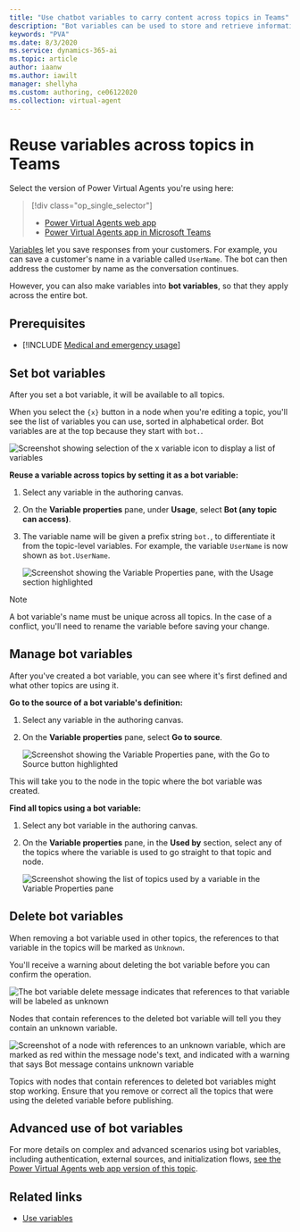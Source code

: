 ```yaml
---
title: "Use chatbot variables to carry content across topics in Teams"
description: "Bot variables can be used to store and retrieve information across multiple topics within the same bot and user session"
keywords: "PVA"
ms.date: 8/3/2020
ms.service: dynamics-365-ai
ms.topic: article
author: iaanw
ms.author: iawilt
manager: shellyha
ms.custom: authoring, ce06122020
ms.collection: virtual-agent
---
```


# Reuse variables across topics in Teams

Select the version of Power Virtual Agents you're using here:

> [!div class="op_single_selector"]
> - [Power Virtual Agents web app](../authoring-variables-bot.md)
> - [Power Virtual Agents app in Microsoft Teams](authoring-variables-bot-teams.md)

[Variables](authoring-variables-teams.md) let you save responses from your customers. For example, you can save a customer's name in a variable called `UserName`. The bot can then address the customer by name as the conversation continues.

However, you can also make variables into **bot variables**, so that they apply across the entire bot.


## Prerequisites

- [!INCLUDE [Medical and emergency usage](includes/pva-usage-limitations-teams.md)] 

## Set bot variables

After you set a bot variable, it will be available to all topics. 

When you select the `{x}` button in a node when you're editing a topic, you'll see the list of variables you can use, sorted in alphabetical order. Bot variables are at the top because they start with `bot.`.

![Screenshot showing selection of the x variable icon to display a list of variables](media/bot-variable-message-teams.png "Screenshot showing selection of the x variable icon to display a list of variables")


**Reuse a variable across topics by setting it as a bot variable:**

1. Select any variable in the authoring canvas.

1. On the **Variable properties** pane, under **Usage**, select **Bot (any topic can access)**.

1. The variable name will be given a prefix string `bot.`, to differentiate it from the topic-level variables. For example, the variable `UserName` is now shown as `bot.UserName`. 

    ![Screenshot showing the Variable Properties pane, with the Usage section highlighted](media/bot-variable-set-teams.png "Screenshot showing the Variable Properties pane, with the Usage section highlighted")
 
>[!NOTE]
>A bot variable's name must be unique across all topics. In the case of a conflict, you'll need to rename the variable before saving your change. 

## Manage bot variables

After you've created a bot variable, you can see where it's first defined and what other topics are using it. 

**Go to the source of a bot variable's definition:**

1. Select any variable in the authoring canvas.

1. On the **Variable properties** pane, select **Go to source**. 

    ![Screenshot showing the Variable Properties pane, with the Go to Source button highlighted](media/bot-variable-source-teams.png "Screenshot showing the Variable Properties pane, with the Go to Source button highlighted")
 
This will take you to the node in the topic where the bot variable was created. 

**Find all topics using a bot variable:**

1. Select any bot variable in the authoring canvas.

1. On the **Variable properties** pane, in the **Used by** section, select any of the topics where the variable is used to go straight to that topic and node. 

    ![Screenshot showing the list of topics used by a variable in the Variable Properties pane](media/bot-variable-used-by-teams.png "Screenshot showing the list of topics used by a variable in the Variable Properties pane")
 
## Delete bot variables

When removing a bot variable used in other topics, the references to that variable in the topics will be marked as `Unknown`. 

You'll receive a warning about deleting the bot variable before you can confirm the operation.

![The bot variable delete message indicates that references to that variable will be labeled as unknown](media/bot-variable-delete-teams.png "The bot variable delete message indicates that references to that variable will be labeled as unknown")
  
Nodes that contain references to the deleted bot variable will tell you they contain an unknown variable. 

![Screenshot of a node with references to an unknown variable, which are marked as red within the message node's text, and indicated with a warning that says Bot message contains unknown variable](media/bot-variable-unknown-node-teams.png "Screenshot of a node with references to an unknown variable, which are marked as red within the message node's text, and indicated with a warning that says Bot message contains unknown variable]")


Topics with nodes that contain references to deleted bot variables might stop working. Ensure that you remove or correct all the topics that were using the deleted variable before publishing.

## Advanced use of bot variables

For more details on complex and advanced scenarios using bot variables, including authentication, external sources, and initialization flows, [see the Power Virtual Agents web app version of this topic](../authoring-variables-bot.md).

## Related links

- [Use variables](authoring-variables-teams.md)

